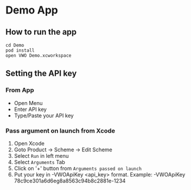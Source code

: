 # Demo App

## How to run the app
 
 ```
 cd Demo
 pod install
 open VWO Demo.xcworkspace
```

## Setting the API key

### From App

- Open Menu
- Enter API key
- Type/Paste your API key

### Pass argument on launch from Xcode

1. Open Xcode
2. Goto Product -> Scheme -> Edit Scheme
3. Select `Run` in left menu
4. Select `Arguments` Tab
5. Click on '+' button from  `Arguments passed on launch`
6. Put your key in -VWOApiKey <api_key> format. Example: -VWOApiKey 78c9ce301a6d6eg8a8563c94b8c2881e-1234

